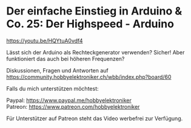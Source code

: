 # Der einfache Einstieg in Arduino & Co. 25: Der Highspeed - Arduino
 
https://youtu.be/HQYtuA0vdf4

Lässt sich der Arduino als Rechteckgenerator verwenden? Sicher! Aber funktioniert das auch bei höheren Frequenzen?

Diskussionen, Fragen und Antworten auf 
https://community.hobbyelektroniker.ch/wbb/index.php?board/60

Falls du mich unterstützen möchtest:

Paypal: https://www.paypal.me/hobbyelektroniker<br>
Patreon: https://www.patreon.com/hobbyelektroniker

Für Unterstützer auf Patreon steht das Video werbefrei zur Verfügung.



